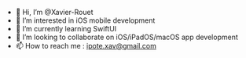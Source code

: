 - 👋 Hi, I’m @Xavier-Rouet
- 👀 I’m interested in iOS mobile development
- 🌱 I’m currently learning SwiftUI
- 💞️ I’m looking to collaborate on iOS/iPadOS/macOS app development
- 📫 How to reach me : ipote.xav@gmail.com

<!---
Xavier-Rouet/Xavier-Rouet is a ✨ special ✨ repository because its `README.md` (this file) appears on your GitHub profile.
You can click the Preview link to take a look at your changes.
--->
